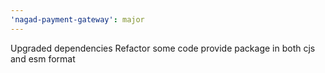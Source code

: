 ```yaml
---
'nagad-payment-gateway': major
---
```


Upgraded dependencies
Refactor some code
provide package in both cjs and esm format
